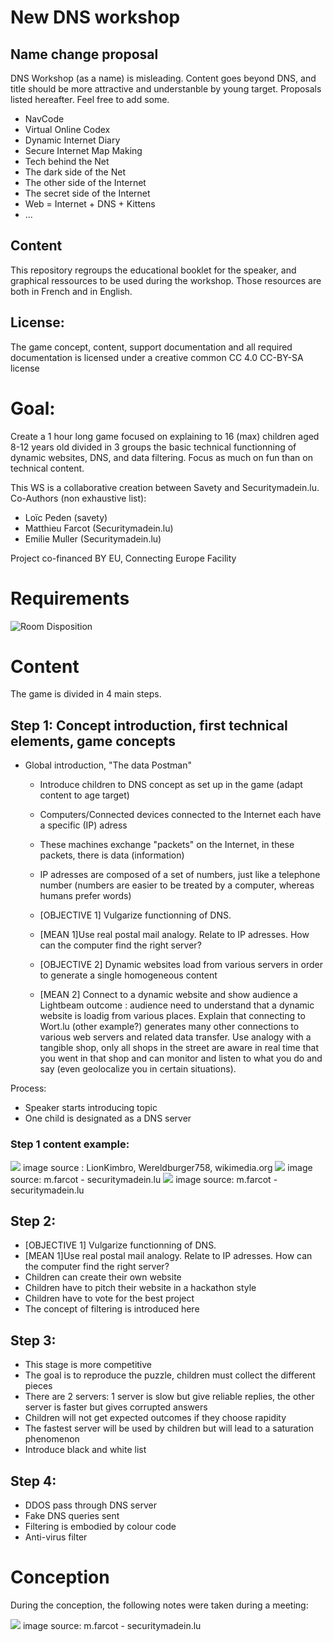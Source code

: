 # New DNS workshop

## Name change proposal
DNS Workshop (as a name) is misleading. Content goes beyond DNS, and title should be more attractive and understanble by young target. Proposals listed hereafter. Feel free to add some.

- NavCode
- Virtual Online Codex
- Dynamic Internet Diary
- Secure Internet Map Making
- Tech behind the Net
- The dark side of the Net
- The other side of the Internet
- The secret side of the Internet
- Web = Internet + DNS + Kittens
- ...

## Content
This repository regroups the educational booklet for the speaker, and graphical ressources to be used during the workshop. Those resources are both in French and in English.


## License:
The game concept, content, support documentation and all required documentation is licensed under a creative common CC 4.0 CC-BY-SA license

# Goal:
Create a 1 hour long game focused on explaining to 16 (max) children aged 8-12 years old divided in 3 groups the basic technical functionning of dynamic websites, DNS, and data filtering. Focus as much on fun than on technical content.

This WS is a collaborative creation between Savety and Securitymadein.lu. 
Co-Authors (non exhaustive list): 
- Loïc Peden (savety)
- Matthieu Farcot (Securitymadein.lu)
- Emilie Muller (Securitymadein.lu)

Project co-financed BY EU, Connecting Europe Facility

# Requirements

![Room Disposition](ressources_doc/Disposition.png "image source: m.farcot - securitymadein.lu")



# Content

The game is divided in 4 main steps.

## Step 1: Concept introduction, first technical elements, game concepts

- Global introduction, "The data Postman"
    - Introduce children to DNS concept as set up in the game (adapt content to age target)
    - Computers/Connected devices connected to the Internet each have a specific (IP) adress
    - These machines exchange "packets" on the Internet, in these packets, there is data (information)
    - IP adresses are composed of a set of numbers, just like a telephone number (numbers are easier to be treated by a computer, whereas humans prefer words)


     - [OBJECTIVE 1] Vulgarize functionning of DNS.
     - [MEAN 1]Use real postal mail analogy. Relate to IP adresses. How can the computer find the right server?
     - [OBJECTIVE 2] Dynamic websites load from various servers in order to generate a single homogeneous content
     - [MEAN 2] Connect to a dynamic website and show audience a Lightbeam outcome : audience need to understand that a dynamic website is loadig from various places. Explain that connecting to Wort.lu (other example?) generates many other connections to various web servers and related data transfer. Use analogy with a tangible shop, only all shops in the street are aware in real time that you went in that shop and can monitor and listen to what you do and say (even geolocalize you in certain situations).
     

Process:
* Speaker starts introducing topic
* One child is designated as a DNS server
     
     
### Step 1 content example:
<img src="ressources_doc/675px-Domain_name_space.svg.png">
image source : LionKimbro, Wereldburger758, wikimedia.org
<img src="ressources_doc/wort_capture.png">
image source: m.farcot - securitymadein.lu
<img src="ressources_doc/lightbeam_capture.png">
image source: m.farcot - securitymadein.lu

## Step 2:
- [OBJECTIVE 1] Vulgarize functionning of DNS.
- [MEAN 1]Use real postal mail analogy. Relate to IP adresses. How can the computer find the right server?
- Children can create their own website
- Children have to pitch their website in a hackathon style
- Children have to vote for the best project
- The concept of filtering is introduced here

## Step 3:

- This stage is more competitive
- The goal is to reproduce the puzzle, children must collect the different pieces
- There are 2 servers: 1 server is slow but give reliable replies, the other server is faster but gives corrupted answers
- Children will not get expected outcomes if they choose rapidity
- The fastest server will be used by children but will lead to a saturation phenomenon
- Introduce black and white list

## Step 4:

- DDOS pass through DNS server
- Fake DNS queries sent
- Filtering is embodied by colour code
- Anti-virus filter


# Conception
During the conception, the following notes were taken during a meeting: 

<img src="ressources_doc/Brainstorm.jpg">
image source: m.farcot - securitymadein.lu
